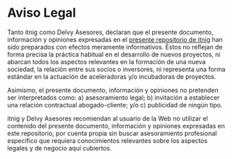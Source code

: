 # Aviso Legal

Tanto itnig como Delvy Asesores, declaran que el presente documento,
información y opiniones expresadas en el [presente repositorio de
itnig](https://github.com/Itnig/shareholders-agreement) han sido
preparados con efectos meramente informativos. Éstos no reflejan de
forma precisa la práctica habitual en el desarrollo de nuevos proyectos,
ni abarcan todos los aspectos relevantes en la formación de una nueva sociedad, la relación entre sus socios o inversores, ni representa una forma estándar en la actuación de aceleradoras y/o incubadoras de proyectos.

Asimismo, el presente documento, información y opiniones no pretenden ser interpretados como: a) asesoramiento legal; b) invitación a establecer una relación contractual abogado-cliente;  y/o c) publicidad de ningún tipo.

itnig y Delvy Asesores recomiendan al usuario de la Web no utilizar el contenido del presente documento, información y opiniones expresadas en este repositorio, por cuenta propia sin buscar asesoramiento profesional específico que requiera conocimientos relevantes sobre los aspectos legales y de negocio aquí cubiertos.

